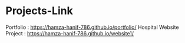 # Projects-Link
Portfolio : https://hamza-hanif-786.github.io/portfolio/
Hospital Website Project : https://hamza-hanif-786.github.io/website1/
